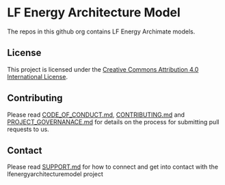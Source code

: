 # LF Energy Architecture Model

The repos in this github org contains LF Energy Archimate models. 

## License
This project is licensed under the [Creative Commons Attribution 4.0 International License](https://github.com/lfenergyarchitecturemodel/.github/blob/main/LISENSE).

## Contributing
Please read [CODE_OF_CONDUCT.md](https://github.com/lfenergyarchitecturemodel/.github/blob/main/CODE_OF_CONDUCT.md), [CONTRIBUTING.md](https://github.com/lfenergyarchitecturemodel/.github/blob/main/CONTRIBUTING.md) and [PROJECT_GOVERNANACE.md](https://github.com/OpenSTEF/.github/blob/main/PROJECT_GOVERNANCE.md) for details on the process for submitting pull requests to us.

## Contact
Please read [SUPPORT.md](https://github.com/lfenergyarchitecturemodel/.github/blob/main/SUPPORT.md) for how to connect and get into contact with the lfenergyarchitecturemodel project
